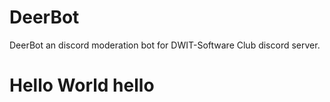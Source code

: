 # DeerBot
DeerBot an discord moderation bot for DWIT-Software Club discord server.


# Hello World hello